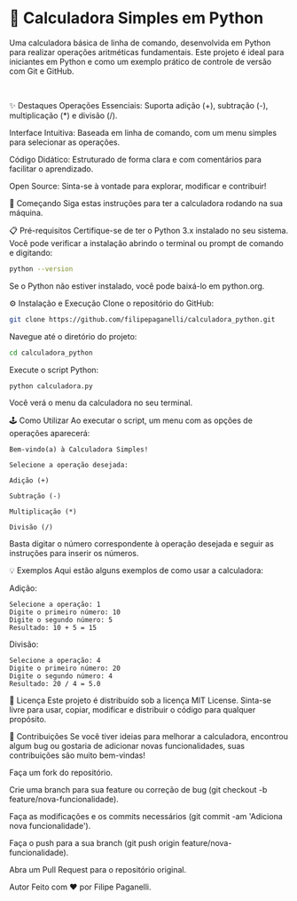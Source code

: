 # 🧮  Calculadora Simples em Python
Uma calculadora básica de linha de comando, desenvolvida em Python para realizar operações aritméticas fundamentais. Este projeto é ideal para iniciantes em Python e como um exemplo prático de controle de versão com Git e GitHub.

<br>

✨ Destaques
Operações Essenciais: Suporta adição (+), subtração (-), multiplicação (*) e divisão (/).

Interface Intuitiva: Baseada em linha de comando, com um menu simples para selecionar as operações.

Código Didático: Estruturado de forma clara e com comentários para facilitar o aprendizado.

Open Source: Sinta-se à vontade para explorar, modificar e contribuir!

🚀 Começando
Siga estas instruções para ter a calculadora rodando na sua máquina.

📋 Pré-requisitos
Certifique-se de ter o Python 3.x instalado no seu sistema. Você pode verificar a instalação abrindo o terminal ou prompt de comando e digitando:

```bash
python --version
```

Se o Python não estiver instalado, você pode baixá-lo em python.org.

⚙️ Instalação e Execução
Clone o repositório do GitHub:

```bash
git clone https://github.com/filipepaganelli/calculadora_python.git
```

Navegue até o diretório do projeto:

```bash
cd calculadora_python
```

Execute o script Python:

```bash
python calculadora.py
```

Você verá o menu da calculadora no seu terminal.

🕹️ Como Utilizar
Ao executar o script, um menu com as opções de operações aparecerá:

```
Bem-vindo(a) à Calculadora Simples!

Selecione a operação desejada:

Adição (+)

Subtração (-)

Multiplicação (*)

Divisão (/)
```

Basta digitar o número correspondente à operação desejada e seguir as instruções para inserir os números.

💡 Exemplos
Aqui estão alguns exemplos de como usar a calculadora:

Adição:
```
Selecione a operação: 1
Digite o primeiro número: 10
Digite o segundo número: 5
Resultado: 10 + 5 = 15
```

Divisão:
```
Selecione a operação: 4
Digite o primeiro número: 20
Digite o segundo número: 4
Resultado: 20 / 4 = 5.0
```

📄 Licença
Este projeto é distribuído sob a licença MIT License. Sinta-se livre para usar, copiar, modificar e distribuir o código para qualquer propósito.

🤝 Contribuições
Se você tiver ideias para melhorar a calculadora, encontrou algum bug ou gostaria de adicionar novas funcionalidades, suas contribuições são muito bem-vindas!

Faça um fork do repositório.

Crie uma branch para sua feature ou correção de bug (git checkout -b feature/nova-funcionalidade).

Faça as modificações e os commits necessários (git commit -am 'Adiciona nova funcionalidade').

Faça o push para a sua branch (git push origin feature/nova-funcionalidade).

Abra um Pull Request para o repositório original.

Autor
Feito com ❤️ por Filipe Paganelli.
